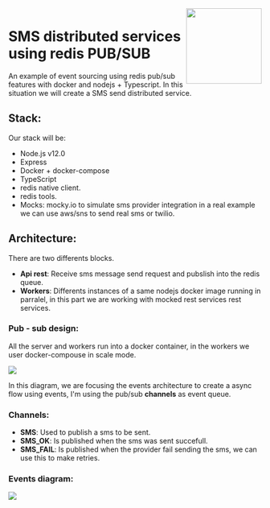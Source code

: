 <img src="https://github.com/damiancipolat/Redis_PUBSUB_node/blob/master/doc/logo.png?raw=true" width="150px" align="right" />

# SMS distributed services using redis PUB/SUB
An example of event sourcing using redis pub/sub features with docker and nodejs + Typescript. In this situation we will create a SMS send distributed service.

## Stack:
Our stack will be:
- Node.js v12.0
- Express
- Docker + docker-compose
- TypeScript
- redis native client.
- redis tools.
- Mocks: mocky.io to simulate sms provider integration in a real example we can use aws/sns to send real sms or twilio.

## Architecture:
There are two differents blocks.
- **Api rest**: Receive sms message send request and pubslish into the redis queue.
- **Workers**: Differents instances of a same nodejs docker image running in parralel, in this part we are working with mocked rest services rest services.

### Pub - sub design:
All the server and workers run into a docker container, in the workers we user docker-compouse in scale mode.

<img src="https://github.com/damiancipolat/Redis_PUBSUB_node/blob/master/doc/pub-sub-redis.png?raw=true" align="center" />

In this diagram, we are focusing the events architecture to create a async flow using events, I'm using the pub/sub **channels** as event queue.

### Channels:
- **SMS**: Used to publish a sms to be sent.
- **SMS_OK**: Is published when the sms was sent succefull.
- **SMS_FAIL**: Is published when the provider fail sending the sms, we can use this to make retries.

### Events diagram:
<img src="https://github.com/damiancipolat/Redis_PUBSUB_node/blob/master/doc/pub-sub-redis-events.png?raw=true" align="center" />
